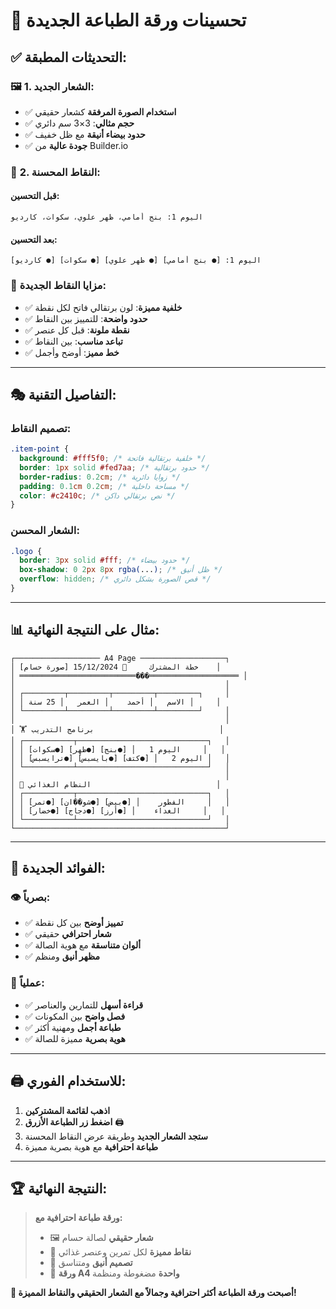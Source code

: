 # 🎨 تحسينات ورقة الطباعة الجديدة

## ✅ **التحديثات المطبقة:**

### 🖼️ **1. الشعار الجديد:**

- ✅ **استخدام الصورة المرفقة** كشعار حقيقي
- ✅ **حجم مثالي**: 3×3 سم دائري
- ✅ **حدود بيضاء أنيقة** مع ظل خفيف
- ✅ **جودة عالية** من Builder.io

### 🎯 **2. النقاط المحسنة:**

#### **قبل التحسين:**

```
اليوم 1: بنج أمامي، ظهر علوي، سكوات، كارديو
```

#### **بعد التحسين:**

```
اليوم 1: [● بنج أمامي] [● ظهر علوي] [● سكوات] [● كارديو]
```

### 🎨 **مزايا النقاط الجديدة:**

- ✅ **خلفية مميزة**: لون برتقالي فاتح لكل نقطة
- ✅ **حدود واضحة**: للتمييز بين النقاط
- ✅ **نقطة ملونة**: قبل كل عنصر
- ✅ **تباعد مناسب**: بين النقاط
- ✅ **خط مميز**: أوضح وأجمل

---

## 🎭 **التفاصيل التقنية:**

### **تصميم النقاط:**

```css
.item-point {
  background: #fff5f0; /* خلفية برتقالية فاتحة */
  border: 1px solid #fed7aa; /* حدود برتقالية */
  border-radius: 0.2cm; /* زوايا دائرية */
  padding: 0.1cm 0.2cm; /* مساحة داخلية */
  color: #c2410c; /* نص برتقالي داكن */
}
```

### **الشعار المحسن:**

```css
.logo {
  border: 3px solid #fff; /* حدود بيضاء */
  box-shadow: 0 2px 8px rgba(...); /* ظل أنيق */
  overflow: hidden; /* قص الصورة بشكل دائري */
}
```

---

## 📊 **مثال على النتيجة النهائية:**

```
┌─────────────────── A4 Page ───────────────────┐
│ [صورة حسام] خطة المشترك     📅 15/12/2024    │
│ ══════════════════════════���════════════════════ │
│                                               │
│ ┌─────────┬─────────┬─────────┬─────────┐     │
│ │ الاسم   │ أحمد    │ العمر   │ 25 سنة │     │
│ └─────────┴─────────┴─────────┴─────────┘     │
│                                               │
│ 🏋️ برنامج التدريب                            │
│ ┌───────────┬─────────────────────────────┐   │
│ │ اليوم 1   │ [●بنج] [●ظهر] [●سكوات]     │   │
│ │ اليوم 2   │ [●كتف] [●بايسبس] [●ترايسبس] │   │
│ └───────────┴─────────────────────────────┘   │
│                                               │
│ 🍎 النظام الغذائي                            │
│ ┌───────────┬─────────────────────────────┐   │
│ │ الفطور    │ [●بيض] [●شو��ان] [●تمر]     │   │
│ │ الغداء    │ [●أرز] [●دجاج] [●خضار]     │   │
│ └───────────┴─────────────────────────────┘   │
└───────────────────────────────────────────────┘
```

---

## 🎯 **الفوائد الجديدة:**

### **👁️ بصرياً:**

- ✅ **تمييز أوضح** بين كل نقطة
- ✅ **شعار احترافي** حقيقي
- ✅ **ألوان متناسقة** مع هوية الصالة
- ✅ **مظهر أنيق** ومنظم

### **📖 عملياً:**

- ✅ **قراءة أسهل** للتمارين والعناصر
- ✅ **فصل واضح** بين المكونات
- ✅ **طباعة أجمل** ومهنية أكثر
- ✅ **هوية بصرية** مميزة للصالة

---

## 🖨️ **للاستخدام الفوري:**

1. **اذهب لقائمة المشتركين**
2. **اضغط زر الطباعة الأزرق** 🖨️
3. **ستجد الشعار الجديد** وطريقة عرض النقاط المحسنة
4. **طباعة احترافية** مع هوية بصرية مميزة

---

## 🏆 **النتيجة النهائية:**

> **ورقة طباعة احترافية مع:**
>
> - 🖼️ **شعار حقيقي** لصالة حسام
> - 🎯 **نقاط مميزة** لكل تمرين وعنصر غذائي
> - 🎨 **تصميم أنيق** ومتناسق
> - 📄 **ورقة A4 واحدة** مضغوطة ومنظمة

**🎊 أصبحت ورقة الطباعة أكثر احترافية وجمالاً مع الشعار الحقيقي والنقاط المميزة!**
